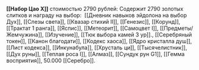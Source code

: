 **[[Набор Цао X]]** стоимостью 2790 рублей: Содержит 2790 золотых слитков и награду на выбор:  [[Дневник навыков эйдолона на выбор Дух]], [[Слезы света]], [[Квазар стихий II]], [[Генезис]], [[Корунд]], [[Трактат 1 ранга]], [[Яспис]], [[Метеорит]], [[Самоцвет I]], [[Предметы/Жемчужина]], [[Изучение]], [[Тюк выбора камей 3 ур]]., [[Серебряный токен]], [[Канон благодати]], [[Кодекс хаоса]], [[Ядро кристалла душ]], [[Лист кодекса]], [[Инкунабула]], [[Хрусталь ци]], [[Тысячелистник]], [[Дух руны]], [[Теплая роса I]], [[Алмаз]], [[Сундук рун G1]], [[Гемма восприятия]], 50.000 [[Серебро]].  